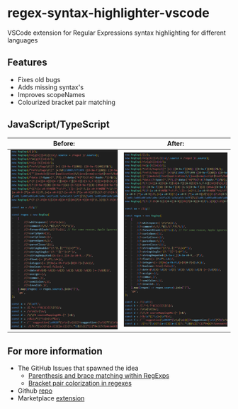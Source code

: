 # regex-syntax-highlighter-vscode
VSCode extension for Regular Expressions syntax highlighting for different languages  


## Features
* Fixes old bugs
* Adds missing syntax's
* Improves scopeNames
* Colourized bracket pair matching

## JavaScript/TypeScript

Before:  |  After:
:--------:|:--------:
![Default JavaScript Regex](./images/Example-before.png)  |  ![Improved JavaScript Regex](./images/Example-after.png)

## For more information
* The GitHub Issues that spawned the idea
  * [Parenthesis and brace matching within RegExps](https://github.com/microsoft/vscode/issues/148612)
  * [Bracket pair colorization in regexes](https://github.com/microsoft/vscode/issues/134560)
* Github [repo](https://github.com/RedCMD/regex-syntax-highlighter-vscode)
* Marketplace [extension](https://marketplace.visualstudio.com/items?itemName=RedCMD.regexp-syntax-highlighter)
